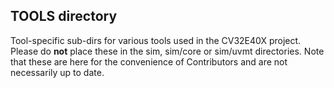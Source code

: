 ## TOOLS directory
Tool-specific sub-dirs for various tools used in the CV32E40X project.
Please do **not** place these in the sim, sim/core or sim/uvmt directories.
Note that these are here for the convenience of Contributors and are not necessarily up to date.
